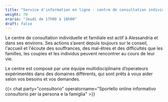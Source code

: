 ```yaml
---
title: "Service d'information en ligne - centre de consultation individuelle et familiale"
weight: 70
orario: "Jeudi de 17h00 à 18h00"
draft: false
---
```


Le centre de consultation individuelle et familiale est actif à Alessandria et dans ses environs. Ses actions s’axent depuis toujours sur le conseil, l'accueil et l'écoute des souffrances, des mal-êtres et des difficultés que les familles, les couples et les individus peuvent rencontrer au cours de leur vie.

Le centre est composé par une équipe multidisciplinaire d’operateurs expérimentés dans des domaines différents, qui sont prêts à vous aider selon vos besoins et vos demandes.

{{< chat party="consultorio" operatorname="Sportello online informativo consultorio per la persona e la famiglia" >}}
